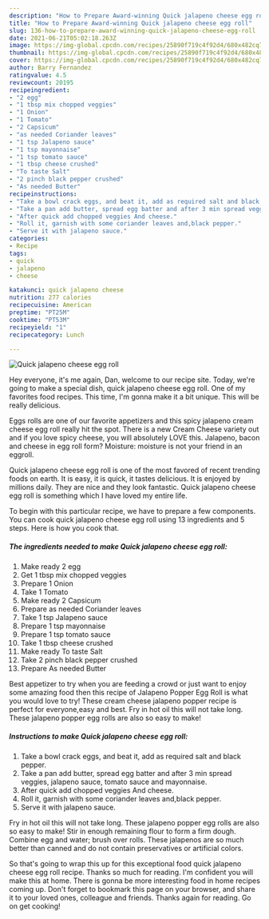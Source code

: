 ```yaml
---
description: "How to Prepare Award-winning Quick jalapeno cheese egg roll"
title: "How to Prepare Award-winning Quick jalapeno cheese egg roll"
slug: 136-how-to-prepare-award-winning-quick-jalapeno-cheese-egg-roll
date: 2021-06-21T05:02:18.263Z
image: https://img-global.cpcdn.com/recipes/25890f719c4f92d4/680x482cq70/quick-jalapeno-cheese-egg-roll-recipe-main-photo.jpg
thumbnail: https://img-global.cpcdn.com/recipes/25890f719c4f92d4/680x482cq70/quick-jalapeno-cheese-egg-roll-recipe-main-photo.jpg
cover: https://img-global.cpcdn.com/recipes/25890f719c4f92d4/680x482cq70/quick-jalapeno-cheese-egg-roll-recipe-main-photo.jpg
author: Barry Fernandez
ratingvalue: 4.5
reviewcount: 20195
recipeingredient:
- "2 egg"
- "1 tbsp mix chopped veggies"
- "1 Onion"
- "1 Tomato"
- "2 Capsicum"
- "as needed Coriander leaves"
- "1 tsp Jalapeno sauce"
- "1 tsp mayonnaise"
- "1 tsp tomato sauce"
- "1 tbsp cheese crushed"
- "To taste Salt"
- "2 pinch black pepper crushed"
- "As needed Butter"
recipeinstructions:
- "Take a bowl crack eggs, and beat it, add as required salt and black pepper."
- "Take a pan add butter, spread egg batter and after 3 min spread veggies, jalapeno sauce, tomato sauce and mayonnaise."
- "After quick add chopped veggies And cheese."
- "Roll it, garnish with some coriander leaves and,black pepper."
- "Serve it with jalapeno sauce."
categories:
- Recipe
tags:
- quick
- jalapeno
- cheese

katakunci: quick jalapeno cheese 
nutrition: 277 calories
recipecuisine: American
preptime: "PT25M"
cooktime: "PT53M"
recipeyield: "1"
recipecategory: Lunch

---
```



![Quick jalapeno cheese egg roll](https://img-global.cpcdn.com/recipes/25890f719c4f92d4/680x482cq70/quick-jalapeno-cheese-egg-roll-recipe-main-photo.jpg)

Hey everyone, it's me again, Dan, welcome to our recipe site. Today, we're going to make a special dish, quick jalapeno cheese egg roll. One of my favorites food recipes. This time, I'm gonna make it a bit unique. This will be really delicious.

Eggs rolls are one of our favorite appetizers and this spicy jalapeno cream cheese egg roll really hit the spot. There is a new Cream Cheese variety out and if you love spicy cheese, you will absolutely LOVE this. Jalapeno, bacon and cheese in egg roll form? Moisture: moisture is not your friend in an eggroll.

Quick jalapeno cheese egg roll is one of the most favored of recent trending foods on earth. It is easy, it is quick, it tastes delicious. It is enjoyed by millions daily. They are nice and they look fantastic. Quick jalapeno cheese egg roll is something which I have loved my entire life.


To begin with this particular recipe, we have to prepare a few components. You can cook quick jalapeno cheese egg roll using 13 ingredients and 5 steps. Here is how you cook that.

<!--inarticleads1-->

##### The ingredients needed to make Quick jalapeno cheese egg roll:

1. Make ready 2 egg
1. Get 1 tbsp mix chopped veggies
1. Prepare 1 Onion
1. Take 1 Tomato
1. Make ready 2 Capsicum
1. Prepare as needed Coriander leaves
1. Take 1 tsp Jalapeno sauce
1. Prepare 1 tsp mayonnaise
1. Prepare 1 tsp tomato sauce
1. Take 1 tbsp cheese crushed
1. Make ready To taste Salt
1. Take 2 pinch black pepper crushed
1. Prepare As needed Butter


Best appetizer to try when you are feeding a crowd or just want to enjoy some amazing food then this recipe of Jalapeno Popper Egg Roll is what you would love to try! These cream cheese jalapeno popper recipe is perfect for everyone,easy and best. Fry in hot oil this will not take long. These jalapeno popper egg rolls are also so easy to make! 

<!--inarticleads2-->

##### Instructions to make Quick jalapeno cheese egg roll:

1. Take a bowl crack eggs, and beat it, add as required salt and black pepper.
1. Take a pan add butter, spread egg batter and after 3 min spread veggies, jalapeno sauce, tomato sauce and mayonnaise.
1. After quick add chopped veggies And cheese.
1. Roll it, garnish with some coriander leaves and,black pepper.
1. Serve it with jalapeno sauce.


Fry in hot oil this will not take long. These jalapeno popper egg rolls are also so easy to make! Stir in enough remaining flour to form a firm dough. Combine egg and water; brush over rolls. These jalapenos are so much better than canned and do not contain preservatives or artificial colors. 

So that's going to wrap this up for this exceptional food quick jalapeno cheese egg roll recipe. Thanks so much for reading. I'm confident you will make this at home. There is gonna be more interesting food in home recipes coming up. Don't forget to bookmark this page on your browser, and share it to your loved ones, colleague and friends. Thanks again for reading. Go on get cooking!
